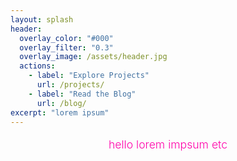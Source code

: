```yaml
---
layout: splash
header:
  overlay_color: "#000"
  overlay_filter: "0.3"
  overlay_image: /assets/header.jpg
  actions:
    - label: "Explore Projects"
      url: /projects/
    - label: "Read the Blog"
      url: /blog/
excerpt: "lorem ipsum"
---
```


<p style="text-align:center; color:#ff00aa; font-weight:300; font-size:1.1rem;">
 hello lorem impsum etc
</p>
